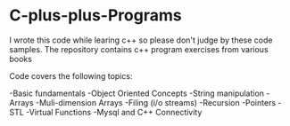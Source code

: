 # C-plus-plus-Programs
I wrote this code while learing c++ so please don't judge by these code samples. The repository contains c++ program exercises from various books

Code covers the following topics:
  
  -Basic fundamentals
  -Object Oriented Concepts
  -String manipulation
  -Arrays
  -Muli-dimension Arrays
  -Filing (i/o streams)
  -Recursion
  -Pointers
  -STL
  -Virtual Functions
  -Mysql and C++ Connectivity
